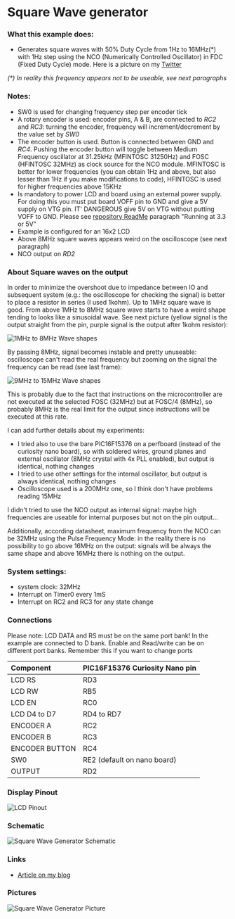 # Square Wave generator

### What this example does:
- Generates square waves with 50% Duty Cycle from 1Hz to 16MHz(*) with 1Hz step using the NCO (Numerically Controlled Oscillator) in FDC (Fixed Duty Cycle) mode. Here is a picture on my [Twitter](https://twitter.com/settorezero/status/1215222093505351680)

_(*) In reality this frequency appears not to be useable, see next paragraphs_

### Notes:
- SW0 is used for changing frequency step per encoder tick
- A rotary encoder is used: encoder pins, A & B, are connected to _RC2_ and _RC3_: turning the encoder, frequency will increment/decrement by the value set by _SW0_
- The encoder button is used. Button is connected between GND and _RC4_. Pushing the encoder button will toggle between Medium Frequency oscillator at 31.25kHz (MFINTOSC 31250Hz) and FOSC (HFINTOSC 32MHz) as clock source for the NCO module. MFINTOSC is better for lower frequencies (you can obtain 1Hz and above, but also lesser than 1Hz if you make modifications to code), HFINTOSC is used for higher frequencies above 15KHz
- Is mandatory to power LCD and board using an external power supply. For doing this you must put board VOFF pin to GND and give a 5V supply on VTG pin. IT' DANGEROUS give 5V on VTG without putting VOFF to GND. Please see [repository ReadMe](https://github.com/Cyb3rn0id/Microchip_Curiosity_Nano_Examples#running-at-5-or-33v) paragraph "Running at 3.3 or 5V"
- Example is configured for an 16x2 LCD
- Above 8MHz square waves appears weird on the oscilloscope (see next paragraph)
- NCO output on _RD2_

### About Square waves on the output
In order to minimize the overshoot due to impedance between IO and subsequent system (e.g.: the oscilloscope for checking the signal) is better to place a resistor in series (I used 1kohm).
Up to 1MHz square wave is good. From above 1MHz to 8MHz square wave starts to have a weird shape tending to looks like a sinusoidal wave. See next picture (yellow signal is the output straight from the pin, purple signal is the output after 1kohm resistor):  

![1MHz to 8MHz Wave shapes](../assets/images/NCO_outputs_1to8MHz.png)

By passing 8MHz, signal becomes instable and pretty unuseable: oscilloscope can't read the real frequency but zooming on the signal the frequency can be read (see last frame):  

![9MHz to 15MHz Wave shapes](../assets/images/NCO_outputs_9to15MHz.png)

This is probably due to the fact that instructions on the microcontroller are not executed at the selected FOSC (32MHz) but at FOSC/4 (8MHz), so probably 8MHz is the real limit for the output since instructions will be executed at this rate.   
  
I can add further details about my experiments:
- I tried also to use the bare PIC16F15376 on a perfboard (instead of the curiosity nano board), so with soldered wires, ground planes and external oscillator (8MHz crystal with 4x PLL enabled), but output is identical, nothing changes
- I tried to use other settings for the internal oscillator, but output is always identical, nothing changes
- Oscilloscope used is a 200MHz one, so I think don't have problems reading 15MHz

I didn't tried to use the NCO output as internal signal: maybe high frequencies are useable for internal purposes but not on the pin output...  

Additionally, according datasheet, maximum frequency from the NCO can be 32MHz using the Pulse Frequency Mode: in the reality there is no possibility to go above 16MHz on the output: signals will be always the same shape and above 16MHz there is nothing on the output.

### System settings:
- system clock: 32MHz
- Interrupt on Timer0 every 1mS
- Interrupt on RC2 and RC3 for any state change

### Connections
Please note: LCD DATA and RS must be on the same port bank! In the example are connected to D bank. Enable and Read/write can be on different port banks. Remember this if you want to change ports

| Component    | PIC16F15376 Curiosity Nano pin |
|:-------------|:-------------------------------|
|LCD RS        |RD3                             |
|LCD RW        |RB5                             |
|LCD EN        |RC0                             |
|LCD D4 to D7  |RD4 to RD7                      |
|ENCODER A     |RC2                             |
|ENCODER B     |RC3                             |
|ENCODER BUTTON|RC4                             |
|SW0           |RE2 (default on nano board)     |
|OUTPUT        |RD2                             |

### Display Pinout
![LCD Pinout](../assets/images/LCD_HD44780_Pinout.png)

### Schematic
![Square Wave Generator Schematic](../assets/images/SquareWaveGenerator_Schematic.jpg)

### Links
- [Article on my blog](https://www.settorezero.com/wordpress/un-generatore-di-onda-quadra-da-1hz-a-16mhz-con-un-microcontrollore-pic/)

### Pictures
![Square Wave Generator Picture](../assets/images/SquareWaveGenerator_PIC16F15376.jpg)
